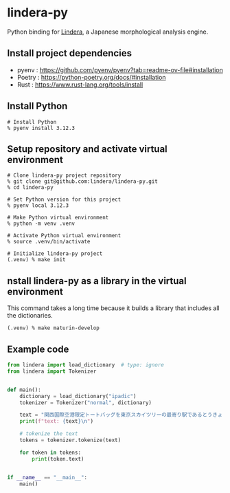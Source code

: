 # lindera-py

Python binding for [Lindera](https://github.com/lindera-morphology/lindera), a Japanese morphological analysis engine.

## Install project dependencies

- pyenv : <https://github.com/pyenv/pyenv?tab=readme-ov-file#installation>
- Poetry : <https://python-poetry.org/docs/#installation>
- Rust : <https://www.rust-lang.org/tools/install>

## Install Python

```shell
# Install Python
% pyenv install 3.12.3
```

## Setup repository and activate virtual environment

```shell
# Clone lindera-py project repository
% git clone git@github.com:lindera/lindera-py.git
% cd lindera-py

# Set Python version for this project
% pyenv local 3.12.3

# Make Python virtual environment
% python -m venv .venv

# Activate Python virtual environment
% source .venv/bin/activate

# Initialize lindera-py project
(.venv) % make init
```

## nstall lindera-py as a library in the virtual environment

This command takes a long time because it builds a library that includes all the dictionaries.

```shell
(.venv) % make maturin-develop
```

## Example code

```python
from lindera import load_dictionary  # type: ignore
from lindera import Tokenizer


def main():
    dictionary = load_dictionary("ipadic")
    tokenizer = Tokenizer("normal", dictionary)

    text = "関西国際空港限定トートバッグを東京スカイツリーの最寄り駅であるとうきょうスカイツリー駅で買う"
    print(f"text: {text}\n")

    # tokenize the text
    tokens = tokenizer.tokenize(text)

    for token in tokens:
        print(token.text)


if __name__ == "__main__":
    main()
```
